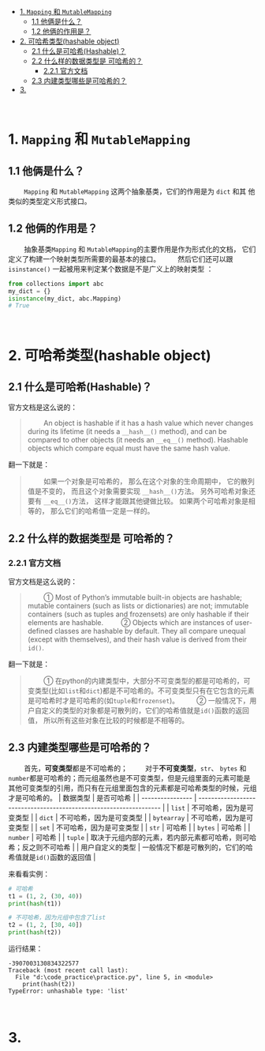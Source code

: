 - [1. `Mapping` 和 `MutableMapping`](#1-mapping-和-mutablemapping)
  - [1.1 他俩是什么？](#11-他俩是什么)
  - [1.2 他俩的作用是？](#12-他俩的作用是)
- [2. 可哈希类型(hashable object)](#2-可哈希类型hashable-object)
  - [2.1 什么是可哈希(Hashable)？](#21-什么是可哈希hashable)
  - [2.2 什么样的数据类型是 可哈希的？](#22-什么样的数据类型是-可哈希的)
    - [2.2.1 官方文档](#221-官方文档)
  - [2.3 内建类型哪些是可哈希的？](#23-内建类型哪些是可哈希的)
- [3.](#3)






&emsp;
&emsp;
&emsp;
# 1. `Mapping` 和 `MutableMapping` 
## 1.1 他俩是什么？
&emsp;&emsp; `Mapping` 和 `MutableMapping` 这两个抽象基类，它们的作用是为 `dict` 和其
他类似的类型定义形式接口。

## 1.2 他俩的作用是？
&emsp;&emsp; 抽象基类`Mapping` 和 `MutableMapping`的主要作用是作为形式化的文档， 它们定义了构建一个映射类型所需要的最基本的接口。 
&emsp;&emsp; 然后它们还可以跟 `isinstance()` 一起被用来判定某个数据是不是广义上的映射类型 ：
```python
from collections import abc
my_dict = {}
isinstance(my_dict, abc.Mapping)
# True
```






&emsp;
&emsp;
&emsp;
# 2. 可哈希类型(hashable object)
## 2.1 什么是可哈希(Hashable)？
官方文档是这么说的：
> &emsp;&emsp; An object is hashable if it has a hash value which never changes during its lifetime (it needs a `__hash__()` method), and can be compared to other objects (it needs an `__eq__()` method). Hashable objects which compare equal must have the same hash value.
> 
翻一下就是：
> &emsp;&emsp; 如果一个对象是可哈希的， 那么在这个对象的生命周期中， 它的散列值是不变的， 而且这个对象需要实现 `__hash__()`方法。 另外可哈希对象还要有 `__eq__()`方法， 这样才能跟其他键做比较。 如果两个可哈希对象是相等的， 那么它们的哈希值一定是一样的。
> 

## 2.2 什么样的数据类型是 可哈希的？
### 2.2.1 官方文档
官方文档是这么说的：
> &emsp;&emsp; ① Most of Python’s immutable built-in objects are hashable; mutable containers (such as lists or dictionaries) are not; immutable containers (such as tuples and frozensets) are only hashable if their elements are hashable. 
> &emsp;&emsp; ② Objects which are instances of user-defined classes are hashable by default. They all compare unequal (except with themselves), and their hash value is derived from their `id()`.
> 
翻一下就是：
> 
> &emsp;&emsp; ① 在python的内建类型中，大部分不可变类型的都是可哈希的，可变类型(比如`list`和`dict`)都是不可哈希的。不可变类型只有在它包含的元素是可哈希时才是可哈希的(如`tuple`和`frozenset`)。
> &emsp;&emsp; ② 一般情况下，用户自定义的类型的对象都是可散列的，它们的哈希值就是`id()`函数的返回值， 所以所有这些对象在比较的时候都是不相等的。 
> 

## 2.3 内建类型哪些是可哈希的？
&emsp;&emsp; 首先，**可变类型**都是不可哈希的；
&emsp;&emsp; 对于**不可变类型**，`str`、 `bytes` 和`number`都是可哈希的；而元组虽然也是不可变类型，但是元组里面的元素可能是其他可变类型的引用，而只有在元组里面包含的元素都是可哈希类型的时候，元组才是可哈希的。
| 数据类型         | 是否可哈希                                                         |
| ---------------- | ------------------------------------------------------------------ |
| `list`           | 不可哈希，因为是可变类型                                           |
| `dict`           | 不可哈希，因为是可变类型                                           |
| `bytearray`      | 不可哈希，因为是可变类型                                           |
| `set`      | 不可哈希，因为是可变类型                                           |
| `str`            | 可哈希                                                             |
| `bytes`          | 可哈希                                                             |
| `number`         | 可哈希                                                             |
| `tuple`          | 取决于元组内部的元素，若内部元素都可哈希，则可哈希；反之则不可哈希 |
| 用户自定义的类型 | 一般情况下都是可散列的，它们的哈希值就是`id()`函数的返回值         |

来看看实例：
```python
# 可哈希
t1 = (1, 2, (30, 40))
print(hash(t1))

# 不可哈希，因为元组中包含了list
t2 = (1, 2, [30, 40])
print(hash(t2))
```
运行结果：
```
-3907003130834322577
Traceback (most recent call last):
  File "d:\code_practice\practice.py", line 5, in <module>
    print(hash(t2))
TypeError: unhashable type: 'list'
```






&emsp;
&emsp;
&emsp;
# 3. 

